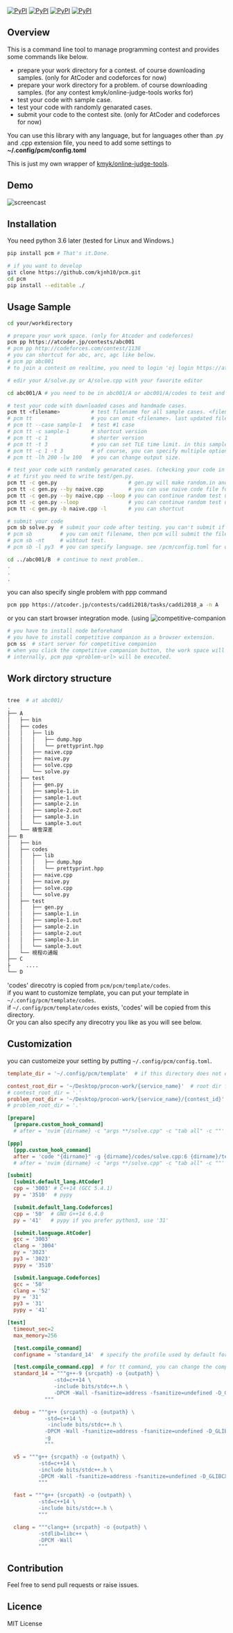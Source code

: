 [![PyPI](https://img.shields.io/pypi/pyversions/pcm.svg)](#)
[![PyPI](https://img.shields.io/pypi/status/pcm.svg)](#)
[![PyPI](https://img.shields.io/pypi/v/pcm)](https://pypi.org/project/pcm/)
[![PyPI](https://img.shields.io/pypi/l/pcm.svg)](#)

## Overview

This is a command line tool to manage programming contest and provides some commands like below.

* prepare your work directory for a contest. of course downloading samples. (only for AtCoder and codeforces for now)
* prepare your work directory for a problem. of course downloading samples. (for any contest kmyk/online-judge-tools works for)
* test your code with sample case.
* test your code with randomly genarated cases.
* submit your code to the contest site. (only for AtCoder and codeforces for now)

You can use this library with any language, but for languages other than .py and .cpp extension file, you need to add some settings to **~/.config/pcm/config.toml**

This is just my own wrapper of [kmyk/online-judge-tools](https://github.com/kmyk/online-judge-tools).  

## Demo
![screencast](https://github.com/kjnh10/pcm/blob/sample-gif-test/demo.gif)

## Installation
You need python 3.6 later (tested for Linux and Windows.)

```bash
pip install pcm # That's it.Done.

# if you want to develop
git clone https://github.com/kjnh10/pcm.git
cd pcm
pip install --editable ./
```

## Usage Sample

```bash
cd your/workdirectory

# prepare your work space. (only for Atcoder and codeforces)
pcm pp https://atcoder.jp/contests/abc001
# pcm pp http://codeforces.com/contest/1138
# you can shortcut for abc, arc, agc like below.
# pcm pp abc001
# to join a contest on realtime, you need to login 'oj login https://atcoder.jp' or 'oj login https://codeforces.com' beforehand.

# edir your A/solve.py or A/solve.cpp with your favorite editor

cd abc001/A # you need to be in abc001/A or abc001/A/codes to test and submit codes for problem A.

# test your code with downloaded cases and handmade cases.
pcm tt <filename>          # test filename for all sample cases. <filename> (like solve.cpp) will be searched under current directory recursively.
# pcm tt                   # you can omit <filename>. last updated file within *.cpp and *.py files under current directory recursively will be selected.
# pcm tt --case sample-1   # test #1 case
# pcm tt -c sample-1       # shortcut version
# pcm tt -c 1              # shorter version
# pcm tt -t 3              # you can set TLE time limit. in this sample to 3 second. (default is 2 second.)
# pcm tt -c 1 -t 3         # of course, you can specify multiple options. this is same for other commands.
# pcm tt -lh 200 -lw 100   # you can change output size.

# test your code with randomly genarated cases. (checking your code in contest with your naive code, finding errors after contest with a AC code, and even Hacks)
# at first you need to write test/gen.py.
pcm tt -c gen.py                       # gen.py will make random.in and naive.cpp or naive.py will make random.out with random.in. then test.
pcm tt -c gen.py --by naive.cpp        # you can use naive code file for generating expected file with --by option.
pcm tt -c gen.py --by naive.cpp --loop # you can continue random test until find a failed test case.
pcm tt -c gen.py --loop                # you can continue random test until find a failed test case without comparing with naive code. this will stop only when RE, TLE
pcm tt -c gen.py -b naive.cpp -l       # you can shortcut

# submit your code
pcm sb solve.py  # submit your code after testing. you can't submit if tests fail.
# pcm sb         # you can omit filename, then pcm will submit the file you edited last.
# pcm sb -nt     # wihtout test.
# pcm sb -l py3  # you can specify language. see /pcm/config.toml for other language you can use.

cd ../abc001/B  # continue to next problem..
.
.
.

```

you can also specify single problem with ppp command
```bash
pcm ppp https://atcoder.jp/contests/caddi2018/tasks/caddi2018_a -n A
```

or you can start browser integration mode. (using ![competitive-companion](https://github.com/jmerle/competitive-companion)
```bash
# you have to install node beforehand
# you have to install competitive companion as a browser extension.
pcm ss  # start server for competitive companion
# when you click the competitive companion button, the work space will be created.
# internally, pcm ppp <problem-url> will be executed.
```

## Work dirctory structure

``` bash

tree  # at abc001/
.
├── A
│   ├── bin
│   ├── codes
│   │   ├── lib
│   │   │   ├── dump.hpp
│   │   │   └── prettyprint.hpp
│   │   ├── naive.cpp
│   │   ├── naive.py
│   │   ├── solve.cpp
│   │   └── solve.py
│   ├── test
│   │   ├── gen.py
│   │   ├── sample-1.in
│   │   ├── sample-1.out
│   │   ├── sample-2.in
│   │   ├── sample-2.out
│   │   ├── sample-3.in
│   │   └── sample-3.out
│   └── 積雪深差
├── B
│   ├── bin
│   ├── codes
│   │   ├── lib
│   │   │   ├── dump.hpp
│   │   │   └── prettyprint.hpp
│   │   ├── naive.cpp
│   │   ├── naive.py
│   │   ├── solve.cpp
│   │   └── solve.py
│   ├── test
│   │   ├── gen.py
│   │   ├── sample-1.in
│   │   ├── sample-1.out
│   │   ├── sample-2.in
│   │   ├── sample-2.out
│   │   ├── sample-3.in
│   │   └── sample-3.out
│   └── 視程の通報
├── C
├     ....
└── D
```

'codes' direcotry is copied from `pcm/pcm/template/codes`.  
if you want to customize template, you can put your template in `~/.config/pcm/template/codes`.  
if `~/.config/pcm/template/codes` exists, 'codes' will be copied from this directory.  
Or you can also specify any direcotry you like as you will see below.  

## Customization

you can customeize your setting by putting `~/.config/pcm/config.toml`.

```toml
template_dir = '~/.config/pcm/template'  # if this directory does not exist or not specified, default template directory will be used

contest_root_dir = '~/Desktop/procon-work/{service_name}'  # root dir for pcm pp
# contest_root_dir = '.'
problem_root_dir = '~/Desktop/procon-work/{service_name}/{contest_id}'  # root dir for pcm ppp
# problem_root_dir = '.'

[prepare]
  [prepare.custom_hook_command]
  # after = 'nvim {dirname} -c "args **/solve.cpp" -c "tab all" -c ""'

[ppp]
  [ppp.custom_hook_command]
  after = 'code "{dirname}" -g {dirname}/codes/solve.cpp:6 {dirname}/test/gen.py -r'  # open working direcotry by vscode after ppp
  # after = 'nvim {dirname} -c "args **/solve.cpp" -c "tab all" -c ""'

[submit]
  [submit.default_lang.AtCoder]
  cpp = '3003' # C++14 (GCC 5.4.1)
  py = '3510'  # pypy

  [submit.default_lang.Codeforces]
  cpp = '50'  # GNU G++14 6.4.0
  py = '41'   # pypy if you prefer python3, use '31'

  [submit.language.AtCoder]
  gcc = '3003'
  clang = '3004'
  py = '3023'
  py3 = '3023'
  pypy = '3510'

  [submit.language.Codeforces]
  gcc = '50'
  clang = '52'
  py = '31'
  py3 = '31'
  pypy = '41'

[test]
  timeout_sec=2
  max_memory=256

  [test.compile_command]
  configname = 'standard_14'  # specify the profile used by default for tt and sb

  [test.compile_command.cpp]  # for tt command, you can change the compile command by --cc option. like 'pcm tt -c 1 --cc v5'
  standard_14 = """g++-9 {srcpath} -o {outpath} \
               -std=c++14 \
               -include bits/stdc++.h \
               -DPCM -Wall -fsanitize=address -fsanitize=undefined -D_GLIBCXX_DEBUG -fuse-ld=gold
            """

  debug = """g++ {srcpath} -o {outpath} \
            -std=c++14 \
             -include bits/stdc++.h \
            -DPCM -Wall -fsanitize=address -fsanitize=undefined -D_GLIBCXX_DEBUG -fuse-ld=gold \
            -g
            """

  v5 = """g++ {srcpath} -o {outpath} \
          -std=c++14 \
          -include bits/stdc++.h \
          -DPCM -Wall -fsanitize=address -fsanitize=undefined -D_GLIBCXX_DEBUG
          """

  fast = """g++ {srcpath} -o {outpath} \
          -std=c++14 \
          -include bits/stdc++.h \
          """

  clang = """clang++ {srcpath} -o {outpath} \
          -stdlib=libc++ \
          -DPCM -Wall
          """
```

## Contribution
Feel free to send pull requests or raise issues.

## Licence
MIT License
